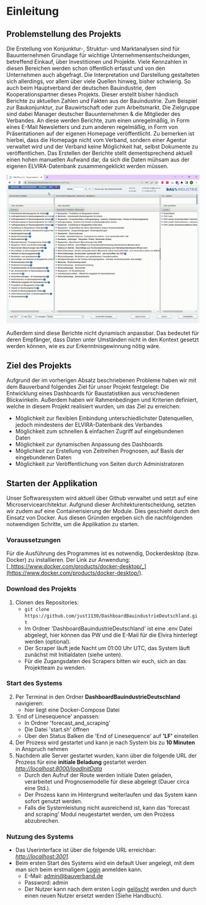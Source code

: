 # Einleitung
## Problemstellung des Projekts
Die Erstellung von Konjunktur-, Struktur- und Marktanalysen sind für Bauunternehmen Grundlage für wichtige Unternehmensentscheidungen, betreffend Einkauf, über Investitionen und Projekte. Viele Kennzahlen in diesen Bereichen werden schon öffentlich erfasst und von den Unternehmen auch abgefragt. Die Interpretation und Darstellung gestalteten sich allerdings, vor allem über viele Quellen hinweg, bisher schwierig.
So auch beim Hauptverband der deutschen Bauindustrie, dem Kooperationspartner dieses Projekts. Dieser erstellt bisher händisch Berichte zu aktuellen Zahlen und Fakten aus der Bauindustrie. Zum Beispiel zur Baukonjunktur, zur Bauwirtschaft oder zum Arbeitsmarkt. Die Zielgruppe sind dabei Manager deutscher Bauunternehmen & die Mitglieder des Verbandes. 
An diese werden Berichte, zum einen unregelmäßig, in Form eines E-Mail Newsletters und zum anderen regelmäßig, in Form von Präsentationen auf der eigenen Homepage veröffentlicht. Zu bemerken ist hierbei, dass die Homepage nicht vom Verband, sondern einer Agentur verwaltet wird und der Verband keine Möglichkeit hat, selbst Dokumente zu veröffentlichen.
Das Erstellen der Berichte stellt dementsprechend aktuell einen hohen manuellen Aufwand dar, da sich die Daten mühsam aus der eigenen ELVIRA-Datenbank zusammengeklickt werden müssen.

![Elvira Datenbank](./Data/Elvira.gif) 

Außerdem sind diese Berichte nicht dynamisch anpassbar. Das bedeutet für deren Empfänger, dass Daten unter Umständen nicht in den Kontext gesetzt werden können, wie es zur Erkenntnisgewinnung nötig wäre.


## Ziel des Projekts
Aufgrund der im vorherigen Absatz beschriebenen Probleme haben wir mit dem Bauverband folgendes Ziel für unser Projekt festgelegt:
Die Entwicklung eines Dashboards für Baustatistiken aus verschiedenen Blickwinkeln. 
Außerdem haben wir Rahmenbedingen und Kriterien definiert, welche in diesem Projekt realisiert wurden, um das Ziel zu erreichen:

- Möglichkeit zur flexiblen Einbindung unterschiedlichster Datenquellen, jedoch mindestens der ELVIRA-Datenbank des Verbandes
- Möglichkeit zum schnellen & einfachen Zugriff auf eingebundenen Daten
- Möglichkeit zur dynamischen Anpassung des Dashboards
- Möglichkeit zur Erstellung von Zeitreihen Prognosen, auf Basis der eingebundenen Daten
- Möglichkeit zur Veröffentlichung von Seiten durch Administratoren

## Starten der Applikation
Unser Softwaresystem wird aktuell über Github verwaltet und setzt auf eine Microservicearchitektur. Aufgrund dieser Architekturentscheidung, setzten wir zudem auf eine Containerisierung der Module. Dies geschieht durch den Einsatz von Docker. Aus diesen Gründen ergeben sich die nachfolgenden notwendigen Schritte, um die Applikation zu starten.

### **Voraussetzungen**

Für die Ausführung des Programmes ist es notwendig, Dockerdesktop (bzw. Docker) zu installieren. Der Link zur Anwendung: [_https://www.docker.com/products/docker-desktop/_](https://www.docker.com/products/docker-desktop/).

### **Download des Projekts**

1. Clonen des Repositories:    
    - `git clone https://github.com/just1130/DashboardBauindustrieDeutschland.git`
    - Im Ordner 'DashboardBauindustrieDeutschland' ist eine .env Datei abgelegt, hier können das PW und die E-Mail für die Elvira hinterlegt werden (optional).
    - Der Scraper läuft jede Nacht um 01:00 Uhr UTC, das System läuft zunächst mit Initialdaten (siehe unten).
    - Für die Zugangsdaten des Scrapers bitten wir euch, sich an das Projektteam zu wenden.

### **Start des Systems**

2. Per Terminal in den Ordner **DashboardBauindustrieDeutschland** navigieren:
    - hier liegt eine Docker-Compose Datei
3. 'End of Linesequence' anpassen:
    - In Ordner 'forecast_and_scraping'
    - Die Datei 'start.sh' öffnen
    - Über den Status Balken die 'End of Linesequence' auf **'LF'** einstellen    
4. Der Prozess wird gestartet und kann je nach System bis zu **10 Minuten** in Anspruch nehmen
5. Nachdem alle Server gestartet wurden, kann über die folgende URL der Prozess für eine **initiale Beladung** gestartet werden [_http://localhost:8000/loadInitData_](http://localhost:8000/loadInitData)
    - Durch den Aufruf der Route werden initiale Daten geladen, verarbeitet und Prognosemodelle für diese abgelegt (Dauer circa eine Std.).
    - Der Prozess kann im Hintergrund weiterlaufen und das System kann sofort genutzt werden.
    - Falls die Systemleistung nicht ausreichend ist, kann das 'forecast and scraping' Modul neugestartet werden, um den Prozess abzubrechen.


### **Nutzung des Systems**

- Das Userinterface ist über die folgende URL erreichbar: [_http://localhost:3001_](http://localhost:3001).
- Beim ersten Start des Systems wird ein default User angelegt, mit dem man sich beim erstmaligem [Login](https://dashboard-dokumentation.readthedocs.io/en/latest/handbuch/#login-logout) anmelden kann.
    - E-Mail: admin@bauverband.de
    - Password: admin
    - Der Nutzer kann nach dem ersten Login [gelöscht](https://dashboard-dokumentation.readthedocs.io/en/latest/handbuch/#user-administration) werden und durch einen neuen Nutzer ersetzt werden (Siehe Handbuch).
